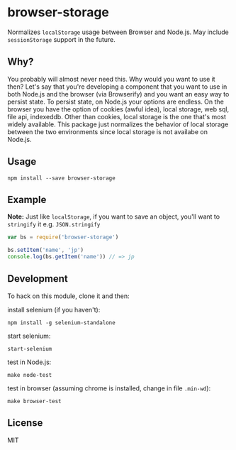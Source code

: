 browser-storage
=============

Normalizes `localStorage` usage between Browser and Node.js. May include `sessionStorage` support in the future.


Why?
----

You probably will almost never need this. Why would you want to use it then? Let's say that you're developing a component that you want to use in both Node.js and the browser (via Browserify) and you want an easy way to persist state. To persist state, on Node.js your options are endless. On the browser you have the option of cookies (awful idea), local storage, web sql, file api, indexeddb. Other than cookies, local storage is the one that's most widely available. This package just normalizes the behavior of local storage between the two environments since local storage is not availabe on Node.js.


Usage
-----

    npm install --save browser-storage


Example
-------

**Note:** Just like `localStorage`, if you want to save an object, you'll want to `stringify` it e.g. `JSON.stringify`

```js
var bs = require('browser-storage')

bs.setItem('name', 'jp')
console.log(bs.getItem('name')) // => jp
```

Development
-----------

To hack on this module, clone it and then:

install selenium (if you haven't):

    npm install -g selenium-standalone

start selenium:

    start-selenium

test in Node.js:

    make node-test

test in browser (assuming chrome is installed, change in file `.min-wd`):

    make browser-test

License
-------

MIT

